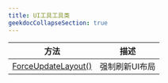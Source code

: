 ```yaml
---
title: UI工具工具类
geekdocCollapseSection: true
---
```


| 方法 | 描述 |
| - | - |
| [ForceUpdateLayout()](/WithWhatForUnity/Utils/UIUtils/ForceUpdateLayout) | 强制刷新UI布局 |